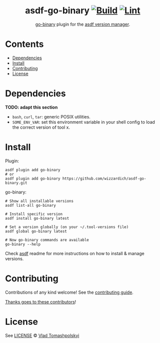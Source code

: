<div align="center">

# asdf-go-binary [![Build](https://github.com/wizzardich/asdf-go-binary/actions/workflows/build.yml/badge.svg)](https://github.com/wizzardich/asdf-go-binary/actions/workflows/build.yml) [![Lint](https://github.com/wizzardich/asdf-go-binary/actions/workflows/lint.yml/badge.svg)](https://github.com/wizzardich/asdf-go-binary/actions/workflows/lint.yml)

[go-binary](https://github.com/wizzardich/go-binary) plugin for the [asdf version manager](https://asdf-vm.com).

</div>

# Contents

- [Dependencies](#dependencies)
- [Install](#install)
- [Contributing](#contributing)
- [License](#license)

# Dependencies

**TODO: adapt this section**

- `bash`, `curl`, `tar`: generic POSIX utilities.
- `SOME_ENV_VAR`: set this environment variable in your shell config to load the correct version of tool x.

# Install

Plugin:

```shell
asdf plugin add go-binary
# or
asdf plugin add go-binary https://github.com/wizzardich/asdf-go-binary.git
```

go-binary:

```shell
# Show all installable versions
asdf list-all go-binary

# Install specific version
asdf install go-binary latest

# Set a version globally (on your ~/.tool-versions file)
asdf global go-binary latest

# Now go-binary commands are available
go-binary --help
```

Check [asdf](https://github.com/asdf-vm/asdf) readme for more instructions on how to
install & manage versions.

# Contributing

Contributions of any kind welcome! See the [contributing guide](contributing.md).

[Thanks goes to these contributors](https://github.com/wizzardich/asdf-go-binary/graphs/contributors)!

# License

See [LICENSE](LICENSE) © [Vlad Tomashpolskyi](https://github.com/wizzardich/)

